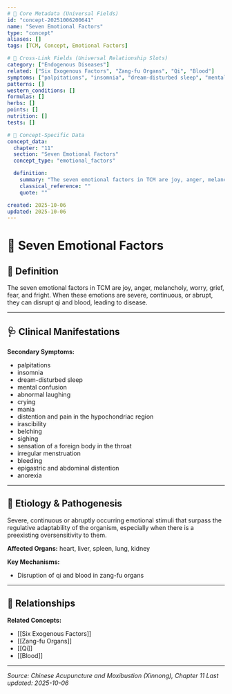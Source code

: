 ```yaml
---
# 🔹 Core Metadata (Universal Fields)
id: "concept-20251006200641"
name: "Seven Emotional Factors"
type: "concept"
aliases: []
tags: [TCM, Concept, Emotional Factors]

# 🔹 Cross-Link Fields (Universal Relationship Slots)
category: ["Endogenous Diseases"]
related: ["Six Exogenous Factors", "Zang-fu Organs", "Qi", "Blood"]
symptoms: ["palpitations", "insomnia", "dream-disturbed sleep", "mental confusion", "abnormal laughing", "crying", "mania", "distention and pain in the hypochondriac region", "irascibility", "belching", "sighing", "sensation of a foreign body in the throat", "irregular menstruation", "bleeding", "epigastric and abdominal distention", "anorexia"]
patterns: []
western_conditions: []
formulas: []
herbs: []
points: []
nutrition: []
tests: []

# 🔹 Concept-Specific Data
concept_data:
  chapter: "11"
  section: "Seven Emotional Factors"
  concept_type: "emotional_factors"

  definition:
    summary: "The seven emotional factors in TCM are joy, anger, melancholy, worry, grief, fear, and fright.  When these emotions are severe, continuous, or abrupt, they can disrupt qi and blood, leading to disease."
    classical_reference: ""
    quote: ""

created: 2025-10-06
updated: 2025-10-06
---
```


# 🧬 Seven Emotional Factors

## 📖 Definition

The seven emotional factors in TCM are joy, anger, melancholy, worry, grief, fear, and fright.  When these emotions are severe, continuous, or abrupt, they can disrupt qi and blood, leading to disease.

---

## 🩺 Clinical Manifestations

**Secondary Symptoms:**
- palpitations
- insomnia
- dream-disturbed sleep
- mental confusion
- abnormal laughing
- crying
- mania
- distention and pain in the hypochondriac region
- irascibility
- belching
- sighing
- sensation of a foreign body in the throat
- irregular menstruation
- bleeding
- epigastric and abdominal distention
- anorexia

---

## 🧬 Etiology & Pathogenesis

Severe, continuous or abruptly occurring emotional stimuli that surpass the regulative adaptability of the organism, especially when there is a preexisting oversensitivity to them.

**Affected Organs:** heart, liver, spleen, lung, kidney

**Key Mechanisms:**
- Disruption of qi and blood in zang-fu organs

---

## 🔗 Relationships

**Related Concepts:**
- [[Six Exogenous Factors]]
- [[Zang-fu Organs]]
- [[Qi]]
- [[Blood]]

---


*Source: Chinese Acupuncture and Moxibustion (Xinnong), Chapter 11*
*Last updated: 2025-10-06*
